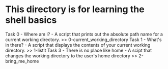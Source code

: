 # This directory is for learning the shell basics

Task 0 - Where am I? - A script that prints out the absolute path name for a current working directory.  >> 0-current_working_directory
Task 1 - What's in there? - A script that displays the contents of your current working directory. >> 1-listit
Task 3 - There is no place like home - A scipt that changes the working directory to the user's home directory >> 2-bring_me_home

